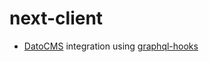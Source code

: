 # next-client

- [DatoCMS](https://www.datocms.com/) integration using [graphql-hooks](https://www.npmjs.com/package/graphql-hooks)